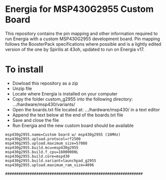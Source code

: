 # Energia for MSP430G2955 Custom Board

This repository contains the pin mapping and other information required to run Energia with a custom MSP430G2955 development board.  Pin mapping follows the BoosterPack specifications where possible and is a lightly edited version of the one by Spirilis at 43oh, updated to run on Energia v17.

# To install
  * Dowload this repository as a zip
  * Unzip file
  * Locate where Energia is installed on your computer
  * Copy the folder custom_g2955 into the following directory: .../hardware/msp430/variants/
  * Open the boards.txt file located at: .../hardware/msp430/ in a text editor
  * Append the text below at the end of the boards.txt file
  * Save and close the file
  * Run Energia and the new custom board should be available
 
```
msp430g2955.name=Custom board w/ msp430g2955 (16MHz)
msp430g2955.upload.protocol=rf2500
msp430g2955.upload.maximum_size=57088
msp430g2955.build.mcu=msp430g2955
msp430g2955.build.f_cpu=16000000L
msp430g2955.build.core=msp430
msp430g2955.build.variant=launchpad_g2955
msp430g2955.upload.maximum_ram_size=4096

##############################################################

 ```

